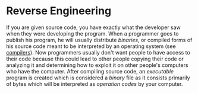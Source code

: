 # Reverse Engineering
If you are given source code, you have exactly what the developer saw when they were developing the program. When a programmer goes to publish his program, he will usually distribute *binaries*, or compiled forms of his source code meant to be interpreted by an operating system (see [compilers]()). Now programmers usually don't want people to have access to their code because this could lead to other people copying their code or analyzing it and determining how to exploit it on other people's computers who have the computer. After compiling source code, an *executable* program is created which is considered a *binary* file as it consists primarily of bytes which will be interpreted as *operation codes* by your computer.